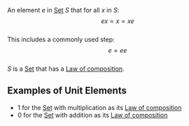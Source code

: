 An element $e$ in [Set](./Sets/Set.md) $S$ that for all $x$ in $S$:  
$$ex = x = xe$$  
This includes a commonly used step:  
$$e=ee$$  
$S$ is a [Set](./Sets/Set.md) that has a [Law of composition](./Law%20of%20composition.md).  
## Examples of Unit Elements  
- 1 for the [Set](./Sets/Set.md) with multiplication as its [Law of composition](./Law%20of%20composition.md)  
- 0 for the [Set](./Sets/Set.md) with addition as its [Law of composition](./Law%20of%20composition.md)